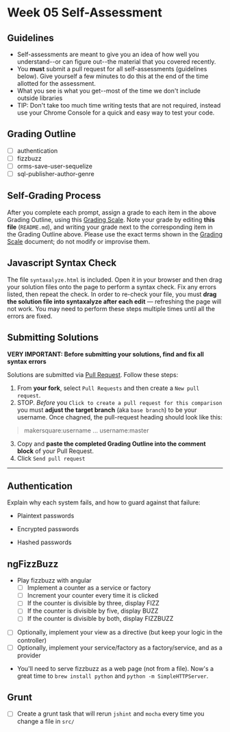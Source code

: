 # Week 05 Self-Assessment

## Guidelines

- Self-assessments are meant to give you an idea of how well you understand--or can figure out--the material that you covered recently.
- You **must** submit a pull request for all self-assessments (guidelines below). Give yourself a few minutes to do this at the end of the time allotted for the assessment.
- What you see is what you get--most of the time we don't include outside libraries
- TIP: Don't take too much time writing tests that are not required, instead use your Chrome Console for a quick and easy way to test your code.


## Grading Outline

- [ ] authentication
- [ ] fizzbuzz
- [ ] orms-save-user-sequelize
- [ ] sql-publisher-author-genre

## Self-Grading Process

After you complete each prompt, assign a grade to each item in the above Grading Outline, using this [Grading Scale](https://github.com/makersquare/student-wiki/wiki/Self-Assessments). Note your grade by editing **this file** (`README.md`), and writing your grade next to the corresponding item in the Grading Outline above. Please use the exact terms shown in the [Grading Scale](https://github.com/makersquare/student-wiki/wiki/Self-Assessments) document; do not modify or improvise them.

## Javascript Syntax Check

The file `syntaxalyze.html` is included. Open it in your browser and then drag your solution files onto the page to perform a syntax check. Fix any errors listed, then repeat the check. In order to re-check your file, you must **drag the solution file into syntaxalyze after each edit** &mdash; refreshing the page will not work. You may need to perform these steps multiple times until all the errors are fixed.

## Submitting Solutions

**VERY IMPORTANT: Before submitting your solutions, find and fix all syntax errors**

Solutions are submitted via [Pull Request](https://help.github.com/articles/using-pull-requests). Follow these steps:

1. From **your fork**, select `Pull Requests` and then create a `New pull request`. 
2. STOP. *Before* you `Click to create a pull request for this comparison` you must **adjust the target branch** (aka `base branch`) to be your username. Once chagned, the pull-request heading should look like this:

  > makersquare:username ... username:master

3. Copy and **paste the completed Grading Outline into the comment block** of your Pull Request.
4. Click `Send pull request`

---

## Authentication
Explain why each system fails, and how to guard against that failure:
- Plaintext passwords

- Encrypted passwords

- Hashed passwords


## ngFizzBuzz
* Play fizzbuzz with angular
  * [ ] Implement a counter as a service or factory
  * [ ] Increment your counter every time it is clicked
  * [ ] If the counter is divisible by three, display FIZZ
  * [ ] If the counter is divisible by five, display BUZZ
  * [ ] If the counter is divisible by both, display FIZZBUZZ
* [ ] Optionally, implement your view as a directive (but keep your logic in the controller)
* [ ] Optionally, implement your service/factory as a factory/service, and as a provider

* You'll need to serve fizzbuzz as a web page (not from a file). Now's a great time to `brew install python` and `python -m SimpleHTTPServer`.

## Grunt
* [ ] Create a grunt task that will rerun `jshint` and `mocha` every time you change a file in `src/`
